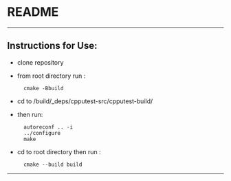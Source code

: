# README
---

## Instructions for Use:


- clone repository

- from root directory run :

        cmake -Bbuild

- cd to /build/\_deps/cpputest-src/cpputest-build/

- then run:

        autoreconf .. -i
        ../configure
        make


- cd to root directory then run :

        cmake --build build

---

